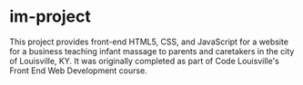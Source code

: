﻿# im-project
 This project provides front-end HTML5, CSS, and JavaScript for a website for a business teaching infant massage to parents and caretakers in the city of Louisville, KY. It was originally completed as part of Code Louisville's Front End Web Development course.
